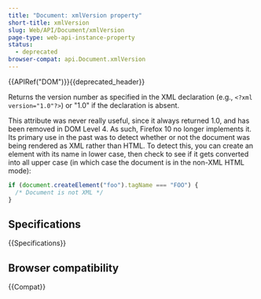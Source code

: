 ```yaml
---
title: "Document: xmlVersion property"
short-title: xmlVersion
slug: Web/API/Document/xmlVersion
page-type: web-api-instance-property
status:
  - deprecated
browser-compat: api.Document.xmlVersion
---
```


{{APIRef("DOM")}}{{deprecated_header}}

Returns the version number as specified in the XML declaration (e.g., `<?xml version="1.0"?>`) or "1.0" if the declaration is absent.

This attribute was never really useful, since it always returned 1.0, and has been removed in DOM Level 4. As such, Firefox 10 no longer implements it. Its primary use in the past was to detect whether or not the document was being rendered as XML rather than HTML. To detect this, you can create an element with its name in lower case, then check to see if it gets converted into all upper case (in which case the document is in the non-XML HTML mode):

```js
if (document.createElement("foo").tagName === "FOO") {
  /* Document is not XML */
}
```

## Specifications

{{Specifications}}

## Browser compatibility

{{Compat}}
